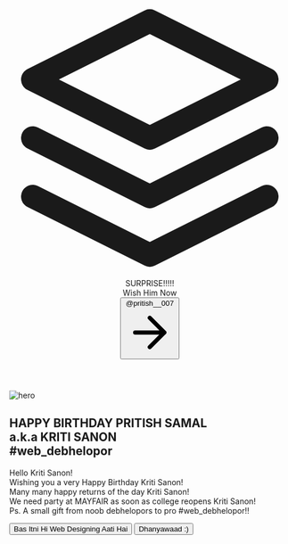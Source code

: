<html lang="en">
<head>
  <meta charset="UTF-8">
  <meta name="viewport" content="width=device-width, initial-scale=1.0">
  <link href="https://unpkg.com/tailwindcss@^1.0/dist/tailwind.min.css" rel="stylesheet">
  <title>BALA NA!!</title>
</head>
<body>
  <header class="text-gray-700 body-font">
    <div class="container mx-auto flex flex-wrap p-5 flex-col md:flex-row items-center">
      <a class="flex title-font font-medium items-center text-gray-900 mb-4 md:mb-0">
        <svg xmlns="http://www.w3.org/2000/svg" fill="none" stroke="currentColor" stroke-linecap="round" stroke-linejoin="round" stroke-width="2" class="w-10 h-10 text-white p-2 bg-orange-500 rounded-full" viewBox="0 0 24 24">
          <path d="M12 2L2 7l10 5 10-5-10-5zM2 17l10 5 10-5M2 12l10 5 10-5"></path>
        </svg>
        <span class="ml-3 text-xl">SURPRISE!!!!!</span>
      </a>
      <nav class="md:ml-auto md:mr-auto flex flex-wrap items-center text-base justify-center">
        <a class="mr-5 hover:text-gray-900">Wish</a>
        <a class="mr-5 hover:text-gray-900">Him</a>
        <a class="mr-5 hover:text-gray-900">Now</a>
      </nav>
      <button class="inline-flex items-center bg-gray-200 border-0 py-1 px-3 focus:outline-none hover:bg-gray-300 rounded text-base mt-4 md:mt-0">@pritish__007
        <svg fill="none" stroke="currentColor" stroke-linecap="round" stroke-linejoin="round" stroke-width="2" class="w-4 h-4 ml-1" viewBox="0 0 24 24">
          <path d="M5 12h14M12 5l7 7-7 7"></path>
        </svg>
      </button>
    </div>
  </header>

  <section class="text-gray-700 body-font">
  <div class="container mx-auto flex px-5 py-24 items-center justify-center flex-col">
    <img class="lg:w-2/6 md:w-3/6 w-5/6 mb-10 object-cover object-center rounded" alt="hero" src="https://mail.google.com/mail/u/0/?ui=2&view=btop&ver=1nj101dboqm98#attid%253Datt_1737f848fa953603_0.1_1737f8458a74c0a693b1">
    <div class="text-center lg:w-2/3 w-full">
      <h1 class="title-font sm:text-4xl text-3xl mb-4 font-medium text-gray-900">HAPPY BIRTHDAY PRITISH SAMAL
        <br class="hidden lg:inline-block">a.k.a KRITI SANON
        <br class="hidden lg:inline-block">#web_debhelopor
      </h1>
      <p class="mb-8 leading-relaxed">Hello Kriti Sanon!
        <br class="mb-8 leading-relaxed">Wishing you a very Happy Birthday Kriti Sanon!
        <br class="mb-8 leading-relaxed">Many many happy returns of the day Kriti Sanon!
        <br class="mb-8 leading-relaxed">We need party at MAYFAIR as soon as college reopens Kriti Sanon!
        <br class="mb-8 leading-relaxed">Ps. A small gift from noob debhelopors to pro #web_debhelopor!!
        </p>
      <div class="flex justify-center">
        <button class="inline-flex text-white bg-orange-500 border-0 py-2 px-6 focus:outline-none hover:bg-orange-600 rounded text-lg">Bas Itni Hi Web Designing Aati Hai</button>
        <button class="ml-4 inline-flex text-gray-700 bg-gray-200 border-0 py-2 px-6 focus:outline-none hover:bg-gray-300 rounded text-lg">Dhanyawaad :)</button>
      </div>
    </div>
  </div>
</section>
</body>
</html>
